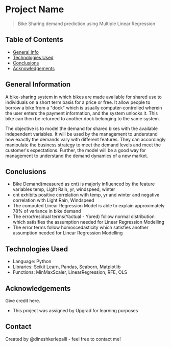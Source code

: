 # Project Name
> Bike Sharing demand prediction using Multiple Linear Regression


## Table of Contents
* [General Info](#general-information)
* [Technologies Used](#technologies-used)
* [Conclusions](#conclusions)
* [Acknowledgements](#acknowledgements)

<!-- You can include any other section that is pertinent to your problem -->

## General Information
A bike-sharing system in which bikes are made available for shared use to individuals on a short term basis for a price or free. It allow people to borrow a bike from a "dock" which is usually computer-controlled wherein the user enters the payment information, and the system unlocks it. This bike can then be returned to another dock belonging to the same system.

The objective is to model the demand for shared bikes with the available independent variables. It will be used by the management to understand how exactly the demands vary with different features. They can accordingly manipulate the business strategy to meet the demand levels and meet the customer's expectations. Further, the model will be a good way for management to understand the demand dynamics of a new market.

<!-- You don't have to answer all the questions - just the ones relevant to your project. -->

## Conclusions
- Bike Demand(measured as cnt) is majorly influenced by the feature variables temp, Light Rain, yr, windspeed, winter
-  cnt exhibits positive correlation with temp, yr and winter and negative correlation with Light Rain, Windspeed 
- The computed Linear Regression Model is able to explain approximately 78% of variance in bike demand
- The error/residual terms(Yactual - Ypred) follow normal distribution which satisifies the assumption needed for Linear Regression Modelling
- The error terms follow homoscedasticity which satisfies another assumption needed for Linear Regression Modelling

<!-- You don't have to answer all the questions - just the ones relevant to your project. -->


## Technologies Used
- Language: Python
- Libraries: Scikit Learn, Pandas, Seaborn, Matplotlib
- Functions: MinMaxScaler, LinearRegression, RFE, OLS
<!-- As the libraries versions keep on changing, it is recommended to mention the version of library used in this project -->

## Acknowledgements
Give credit here.
- This project was assigned by Upgrad for learning purposes


## Contact
Created by @dineshkerlepalli - feel free to contact me!


<!-- Optional -->
<!-- ## License -->
<!-- This project is open source and available under the [... License](). -->

<!-- You don't have to include all sections - just the one's relevant to your project -->